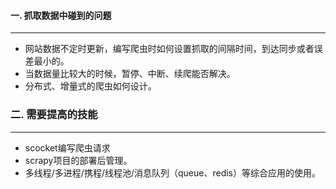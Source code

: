 #### 一. 抓取数据中碰到的问题

---



* 网站数据不定时更新，编写爬虫时如何设置抓取的间隔时间，到达同步或者误差最小的。
* 当数据量比较大的时候，暂停、中断、续爬能否解决。
* 分布式、增量式的爬虫如何设计。

### 二. 需要提高的技能

---



* scocket编写爬虫请求
* scrapy项目的部署后管理。
* 多线程/多进程/携程/线程池/消息队列（queue、redis）等综合应用的使用。



